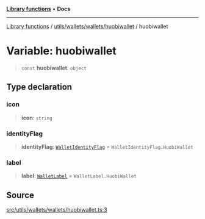 [**Library functions**](../../../../../README.md) • **Docs**

***

[Library functions](../../../../../modules.md) / [utils/wallets/wallets/huobiwallet](../README.md) / huobiwallet

# Variable: huobiwallet

> `const` **huobiwallet**: `object`

## Type declaration

### icon

> **icon**: `string`

### identityFlag

> **identityFlag**: [`WalletIdentityFlag`](../../../types/enumerations/WalletIdentityFlag.md) = `WalletIdentityFlag.HuobiWallet`

### label

> **label**: [`WalletLabel`](../../../types/enumerations/WalletLabel.md) = `WalletLabel.HuobiWallet`

## Source

[src/utils/wallets/wallets/huobiwallet.ts:3](https://github.com/bgd-labs/fe-shared/blob/bcb81f075c57b42adfeb5f3e6c387d13f532f431/src/utils/wallets/wallets/huobiwallet.ts#L3)
